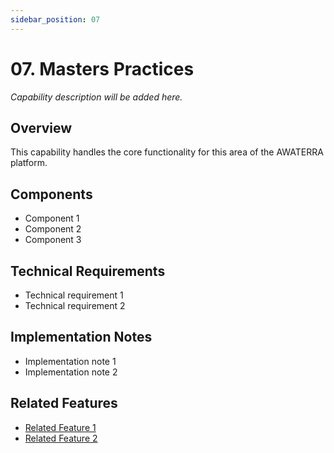 ```yaml
---
sidebar_position: 07
---
```


# 07. Masters Practices

*Capability description will be added here.*

## Overview

This capability handles the core functionality for this area of the AWATERRA platform.

## Components

- Component 1
- Component 2
- Component 3

## Technical Requirements

- Technical requirement 1
- Technical requirement 2

## Implementation Notes

- Implementation note 1
- Implementation note 2

## Related Features

- [Related Feature 1](/docs/features/related-feature-1)
- [Related Feature 2](/docs/features/related-feature-2)
